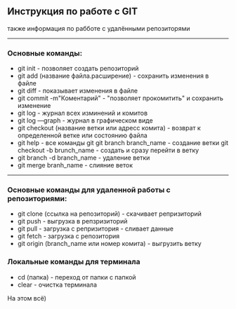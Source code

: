 ## Инструкция по работе с GIT
 также информация по рабботе с удалёнными репозиторями
***

 ### Основные команды:

 * git init - позволяет создать репозиторий
 * git add (название файла.расширение) - сохранить изменения в файле
 * git diff - показывает изменения в файле
 * git commit -m"Коментарий" - "позволяет прокомитить" и сохранить изменение
 * git log - журнал всех изминений и комитов
 * git log —graph - журнал в графическом виде
 * git checkout (название ветки или адресс комита) - возврат к определенной ветке или состоянию файла
 * git help - все команды git
 git branch branch_name - создание ветки
 git checkout -b brunch_name - создать и сразу перейти в ветку
 * git branch -d branch_name - удаление ветки
 * git merge branh_name - слияние веток
***
 ### Основные команды для удаленной работы с репозиториями:

* git clone (ссылка на репозиторий) - скачивает репризиторий 
* git push - выгрузка в репзризиторий  
* git pull - загрузка с репризитория - сливает данные
* git fetch - загрузка с репозитория
* git origin (branch_name или номер комита) - выгрузить ветку

### Локальные команды для терминала 

* cd (папка) - переход от папки с папкой
* clear - очистка терминала

На этом всё)


